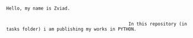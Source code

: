                                                                         Hello, my name is Zviad. 

                                                                        
                                                  In this repository (in tasks folder) i am publishing my works in PYTHON.
